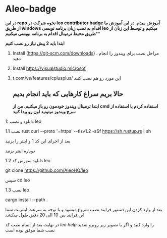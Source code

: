 # Aleo-badge
**در این repo نحوه شرکت در leo contributor badge آموزش میدم.
در این آموزش ما از طریق windows اقدام به نصب زبان برنامه نویسی leo میکنیم و توسط این زبان از طریق محیط ترمینال اقدام به برنامه نویسی میکنیم****

**ابتدا باید 2 پیش نیاز رو نصب کنیم**


1. Install (https://git-scm.com/downloads)
. مراحل نصب برای ویندوز را انجام دهید
2. Install https://visualstudio.microsof
3. t.com/vs/features/cplusplus/
   این مورد رو هم نصب کنبد


   حالا بریم سراغ کارهایی که باید انجام بدیم
   ----------------------------------------------------------------------------------------------------
   **ابتدا ترمینال ویندوز خودمون رو باز میکنیم. من از cmd استفاده کردم با استفاده از سرچ ویندوز میتونید اون رو پیدا کنید**

  1: دانلود و نصب leo

   1.1 نصب rust
   curl --proto '=https' --tlsv1.2 -sSf https://sh.rustup.rs | sh
   
بعد از اجرای این کد 1 و اینتر را بزنید

دوباره اینتر بزنید

1.2 دانلود سورس کد leo

git clone https://github.com/AleoHQ/leo

سپس 
cd leo

1.3 نصب leo

cargo install --path .

بعد از وارد کردن این دستور فرایند نصب شروع میشود و با توجه به سرعت اینترنت شما این فرایند بین 10 الی 20 دقیق طول میکشد

در نهایت بعد از اتمام نصب کد _leo help_ را وارد کنید و اگر با تصویر زیر روبرو شدید نصب شما موفق بوده است
